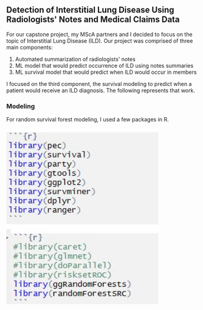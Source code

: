 ## Detection of Interstitial Lung Disease Using Radiologists' Notes and Medical Claims Data

For our capstone project, my MScA partners and I decided to focus on the topic of Interstitial Lung Disease (ILD). 
Our project was comprised of three main components:
1. Automated summarization of radiologists' notes
2. ML model that would predict occurrence of ILD using notes summaries
3. ML survival model that would predict when ILD would occur in members

I focused on the third component, the survival modeling to predict when a patient would receive an ILD diagnosis. The following represents that work.

### Modeling
For random survival forest modeling, I used a few packages in R.

<img src="packages.jpg" alt="packages" width="400"/> 
<img src="packages2.jpg" alt="packages2" width="400"/>


